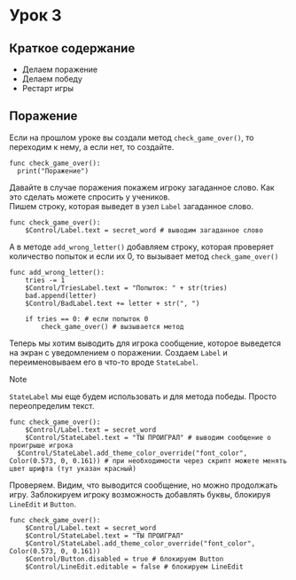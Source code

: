 # Урок 3

## Краткое содержание
- Делаем поражение
- Делаем победу
- Рестарт игры

## Поражение

Если на прошлом уроке вы создали метод `check_game_over()`, то переходим к нему, а если нет, то создайте.

```gdscript
func check_game_over():
  print("Поражение")
```
Давайте в случае поражения покажем игроку загаданное слово. Как это сделать можете спросить у учеников.
<br> Пишем строку, которая выведет в узел `Label` загаданное слово.

```gdscript
func check_game_over():
	$Control/Label.text = secret_word # выводим загаданное слово 
```

А в методе `add_wrong_letter()` добавляем строку, которая проверяет количество попыток и если их 0, то вызывает метод `check_game_over()`

```gdscript
func add_wrong_letter():
	tries -= 1
	$Control/TriesLabel.text = "Попыток: " + str(tries)
	bad.append(letter)
	$Control/BadLabel.text += letter + str(", ")
		
	if tries == 0: # если попыток 0
		check_game_over() # вызывается метод
```

Теперь мы хотим выводить для игрока сообщение, которое выведется на экран с уведомлением о поражении. Создаем `Label` и переименовываем его в что-то вроде `StateLabel`.

>[!Note]
>`StateLabel` мы еще будем использовать и для метода победы. Просто переопределим текст.

```gdscript
func check_game_over():
	$Control/Label.text = secret_word
	$Control/StateLabel.text = "ТЫ ПРОИГРАЛ" # выводим сообщение о проигрыше игрока
  $Control/StateLabel.add_theme_color_override("font_color", Color(0.573, 0, 0.161)) # при необходимости через скрипт можете менять цвет шрифта (тут указан красный)
```

Проверяем. Видим, что выводится сообщение, но можно продолжать игру. Заблокируем игроку возможность добавлять буквы, блокируя `LineEdit` и `Button`.

```gdscript
func check_game_over():
	$Control/Label.text = secret_word
	$Control/StateLabel.text = "ТЫ ПРОИГРАЛ"
	$Control/StateLabel.add_theme_color_override("font_color", Color(0.573, 0, 0.161))
	$Control/Button.disabled = true # блокируем Button
	$Control/LineEdit.editable = false # блокируем LineEdit
```
